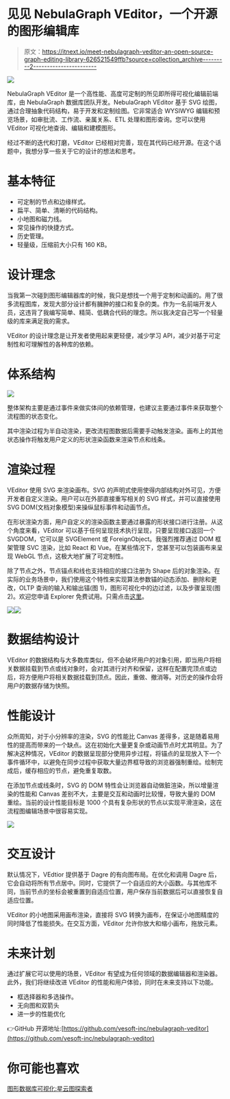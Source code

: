 # 见见 NebulaGraph VEditor，一个开源的图形编辑库

> 原文：<https://itnext.io/meet-nebulagraph-veditor-an-open-source-graph-editing-library-626521549ffb?source=collection_archive---------2----------------------->

![](img/11136c5380d4e9ab61d177af246a819b.png)

NebulaGraph VEditor 是一个高性能、高度可定制的所见即所得可视化编辑前端库，由 NebulaGraph 数据库团队开发。NebulaGraph VEditor 基于 SVG 绘图，通过合理抽象代码结构，易于开发和定制绘图。它非常适合 WYSIWYG 编辑和预览场景，如审批流、工作流、亲属关系、ETL 处理和图形查询。您可以使用 VEditor 可视化地查询、编辑和建模图形。

经过不断的迭代和打磨，VEditor 已经相对完善，现在其代码已经开源。在这个话题中，我想分享一些关于它的设计的想法和思考。

# 基本特征

*   可定制的节点和边缘样式。
*   扁平、简单、清晰的代码结构。
*   小地图和磁力线。
*   常见操作的快捷方式。
*   历史管理。
*   轻量级，压缩前大小只有 160 KB。

# 设计理念

当我第一次碰到图形编辑器库的时候，我只是想找一个用于定制和动画的。用了很多流程图库，发现大部分设计都有臃肿的接口和复杂的类。作为一名前端开发人员，这违背了我编写简单、精简、低耦合代码的理念。所以我决定自己写一个轻量级的库来满足我的需求。

VEditor 的设计理念是让开发者使用起来更轻便，减少学习 API，减少对基于可定制性和可理解性的各种库的依赖。

# 体系结构

![](img/bfc8931ebecf741ab42643c23c08c6ff.png)

整体架构主要是通过事件来做实体间的依赖管理，也建议主要通过事件来获取整个流程图的状态变化。

其中渲染过程为半自动渲染，更改流程图数据后需要手动触发渲染。画布上的其他状态操作将触发用户定义的形状渲染函数来渲染节点和线条。

# 渲染过程

VEditor 使用 SVG 来渲染画布。SVG 的声明式使用使得内部结构对外可见，方便开发者自定义渲染。用户可以在外部直接重写相关的 SVG 样式，并可以直接使用 SVG DOM(文档对象模型)来操纵鼠标事件和动画节点。

在形状渲染方面，用户自定义的渲染函数主要通过暴露的形状接口进行注册。从这个角度来看，VEditor 可以基于任何呈现技术执行呈现，只要呈现接口返回一个 SVGDOM，它可以是 SVGElement 或 ForeignObject。我强烈推荐通过 DOM 框架管理 SVC 渲染，比如 React 和 Vue。在某些情况下，您甚至可以包装画布来呈现 WebGL 节点，这极大地扩展了可定制性。

除了节点之外，节点锚点和线也支持相应的接口注册为 Shape 后的对象渲染。在实际的业务场景中，我们使用这个特性来实现算法参数锚的动态添加、删除和更改，OLTP 查询的输入和输出锚(图 1)，图形可视化中的边过滤，以及步骤呈现(图 2)。欢迎您申请 Explorer 免费试用。只需点击[这里](https://nebula-graph.com.cn/products/explorer/)。

![](img/0fb7eda786b0f3acf40425eaf6ba2ca4.png)![](img/93c5168b6236c874a57bbdde3fc7719e.png)

# 数据结构设计

VEditor 的数据结构与大多数库类似，但不会破坏用户的对象引用，即当用户将相关数据挂载到节点或线对象时，会对其进行对齐和保留，这样在配置完顶点或边后，将方便用户将相关数据挂载到顶点。因此，重做、撤消等。对历史的操作会将用户的数据存储为快照。

# 性能设计

众所周知，对于小分辨率的渲染，SVG 的性能比 Canvas 差得多，这是随着易用性的提高而带来的一个缺点。这在初始化大量更复杂或动画节点时尤其明显。为了解决这种情况，VEditor 的数据呈现部分使用异步过程，将锚点的呈现放入下一个事件循环中，以避免在同步过程中获取大量边界框导致的浏览器强制重绘。绘制完成后，缓存相应的节点，避免重复取数。

在添加节点或线条时，SVG 的 DOM 特性会让浏览器自动做脏渲染，所以增量渲染的性能和 Canvas 差别不大，主要是交互和动画时比较慢，导致大量的 DOM 重绘。当前的设计性能目标是 1000 个具有复杂形状的节点以实现平滑渲染，这在流程图编辑场景中很容易实现。

![](img/3afe2cb3f4f81c47d942824796daf849.png)

# 交互设计

默认情况下，VEdtior 提供基于 Dagre 的有向图布局。在优化和调用 Dagre 后，它会自动将所有节点居中。同时，它提供了一个自适应的大小函数。与其他库不同，当前节点的坐标会被重置到自适应位置，用户保存当前数据后可以直接恢复自适应位置。

VEditor 的小地图采用画布渲染，直接将 SVG 转换为画布，在保证小地图精度的同时降低了性能损失。在交互方面，VEditor 允许你放大和缩小画布，拖放元素。

# 未来计划

通过扩展它可以使用的场景，VEditor 有望成为任何领域的数据编辑器和渲染器。此外，我们将继续改进 VEditor 的性能和用户体验，同时在未来支持以下功能。

*   框选择器和多选操作。
*   无向图和双箭头
*   进一步的性能优化

👉GitHub 开源地址:[https://github.com/vesoft-inc/nebulagraph-veditor](https://github.com/vesoft-inc/nebulagraph-veditor)

# 你可能也喜欢

[图形数据库可视化:星云图探索者](https://www.nebula-graph.io/products/explorer)